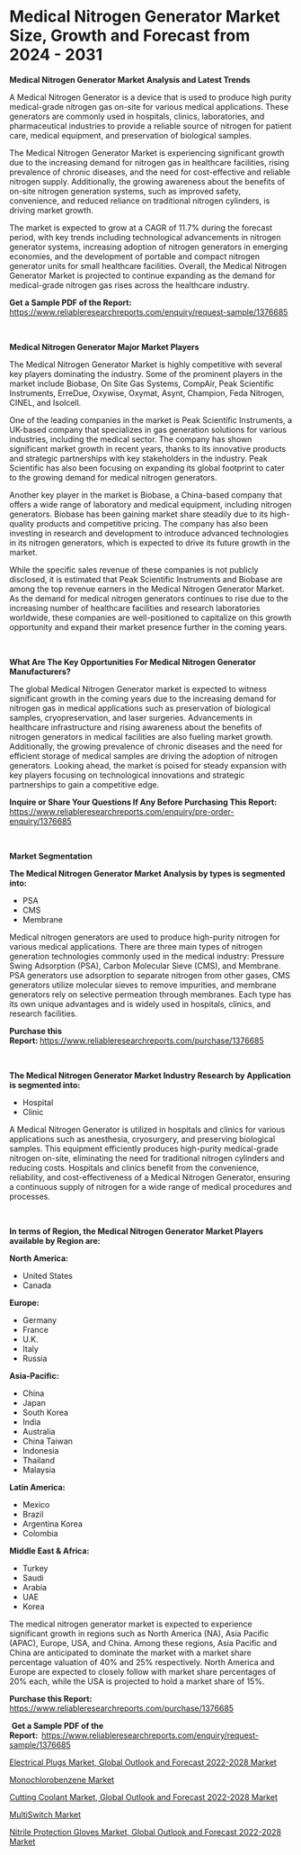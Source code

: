 <p><h1>Medical Nitrogen Generator Market Size, Growth and Forecast from 2024 - 2031</h1></p><p><strong>Medical Nitrogen Generator Market Analysis and Latest Trends</strong></p>
<p><p>A Medical Nitrogen Generator is a device that is used to produce high purity medical-grade nitrogen gas on-site for various medical applications. These generators are commonly used in hospitals, clinics, laboratories, and pharmaceutical industries to provide a reliable source of nitrogen for patient care, medical equipment, and preservation of biological samples.</p><p>The Medical Nitrogen Generator Market is experiencing significant growth due to the increasing demand for nitrogen gas in healthcare facilities, rising prevalence of chronic diseases, and the need for cost-effective and reliable nitrogen supply. Additionally, the growing awareness about the benefits of on-site nitrogen generation systems, such as improved safety, convenience, and reduced reliance on traditional nitrogen cylinders, is driving market growth.</p><p>The market is expected to grow at a CAGR of 11.7% during the forecast period, with key trends including technological advancements in nitrogen generator systems, increasing adoption of nitrogen generators in emerging economies, and the development of portable and compact nitrogen generator units for small healthcare facilities. Overall, the Medical Nitrogen Generator Market is projected to continue expanding as the demand for medical-grade nitrogen gas rises across the healthcare industry.</p></p>
<p><strong>Get a Sample PDF of the Report:&nbsp;</strong> <a href="https://www.reliableresearchreports.com/enquiry/request-sample/1376685">https://www.reliableresearchreports.com/enquiry/request-sample/1376685</a></p>
<p>&nbsp;</p>
<p><strong>Medical Nitrogen Generator Major Market Players</strong></p>
<p><p>The Medical Nitrogen Generator Market is highly competitive with several key players dominating the industry. Some of the prominent players in the market include Biobase, On Site Gas Systems, CompAir, Peak Scientific Instruments, ErreDue, Oxywise, Oxymat, Asynt, Champion, Feda Nitrogen, CINEL, and Isolcell.</p><p>One of the leading companies in the market is Peak Scientific Instruments, a UK-based company that specializes in gas generation solutions for various industries, including the medical sector. The company has shown significant market growth in recent years, thanks to its innovative products and strategic partnerships with key stakeholders in the industry. Peak Scientific has also been focusing on expanding its global footprint to cater to the growing demand for medical nitrogen generators.</p><p>Another key player in the market is Biobase, a China-based company that offers a wide range of laboratory and medical equipment, including nitrogen generators. Biobase has been gaining market share steadily due to its high-quality products and competitive pricing. The company has also been investing in research and development to introduce advanced technologies in its nitrogen generators, which is expected to drive its future growth in the market.</p><p>While the specific sales revenue of these companies is not publicly disclosed, it is estimated that Peak Scientific Instruments and Biobase are among the top revenue earners in the Medical Nitrogen Generator Market. As the demand for medical nitrogen generators continues to rise due to the increasing number of healthcare facilities and research laboratories worldwide, these companies are well-positioned to capitalize on this growth opportunity and expand their market presence further in the coming years.</p></p>
<p>&nbsp;</p>
<p><strong>What Are The Key Opportunities For Medical Nitrogen Generator Manufacturers?</strong></p>
<p><p>The global Medical Nitrogen Generator market is expected to witness significant growth in the coming years due to the increasing demand for nitrogen gas in medical applications such as preservation of biological samples, cryopreservation, and laser surgeries. Advancements in healthcare infrastructure and rising awareness about the benefits of nitrogen generators in medical facilities are also fueling market growth. Additionally, the growing prevalence of chronic diseases and the need for efficient storage of medical samples are driving the adoption of nitrogen generators. Looking ahead, the market is poised for steady expansion with key players focusing on technological innovations and strategic partnerships to gain a competitive edge.</p></p>
<p><strong>Inquire or Share Your Questions If Any Before Purchasing This Report:</strong> <a href="https://www.reliableresearchreports.com/enquiry/pre-order-enquiry/1376685">https://www.reliableresearchreports.com/enquiry/pre-order-enquiry/1376685</a></p>
<p>&nbsp;</p>
<p><strong>Market Segmentation</strong></p>
<p><strong>The Medical Nitrogen Generator Market Analysis by types is segmented into:</strong></p>
<p><ul><li>PSA</li><li>CMS</li><li>Membrane</li></ul></p>
<p><p>Medical nitrogen generators are used to produce high-purity nitrogen for various medical applications. There are three main types of nitrogen generation technologies commonly used in the medical industry: Pressure Swing Adsorption (PSA), Carbon Molecular Sieve (CMS), and Membrane. PSA generators use adsorption to separate nitrogen from other gases, CMS generators utilize molecular sieves to remove impurities, and membrane generators rely on selective permeation through membranes. Each type has its own unique advantages and is widely used in hospitals, clinics, and research facilities.</p></p>
<p><strong>Purchase this Report:&nbsp;</strong><a href="https://www.reliableresearchreports.com/purchase/1376685">https://www.reliableresearchreports.com/purchase/1376685</a></p>
<p>&nbsp;</p>
<p><strong>The Medical Nitrogen Generator Market Industry Research by Application is segmented into:</strong></p>
<p><ul><li>Hospital</li><li>Clinic</li></ul></p>
<p><p>A Medical Nitrogen Generator is utilized in hospitals and clinics for various applications such as anesthesia, cryosurgery, and preserving biological samples. This equipment efficiently produces high-purity medical-grade nitrogen on-site, eliminating the need for traditional nitrogen cylinders and reducing costs. Hospitals and clinics benefit from the convenience, reliability, and cost-effectiveness of a Medical Nitrogen Generator, ensuring a continuous supply of nitrogen for a wide range of medical procedures and processes.</p></p>
<p>&nbsp;</p>
<p><strong>In terms of Region, the Medical Nitrogen Generator Market Players available by Region are:</strong></p>
<p>
    <p> <strong> North America: </strong>
        <ul>
            <li>United States</li>
            <li>Canada</li>
        </ul>
        </p> 
    <p> <strong> Europe: </strong>
        <ul>
            <li>Germany</li>
            <li>France</li>
            <li>U.K.</li>
            <li>Italy</li>
            <li>Russia</li>
        </ul>
        </p> 
    <p> <strong> Asia-Pacific: </strong>
        <ul>
            <li>China</li>
            <li>Japan</li>
            <li>South Korea</li>
            <li>India</li>
            <li>Australia</li>
            <li>China Taiwan</li>
            <li>Indonesia</li>
            <li>Thailand</li>
            <li>Malaysia</li>
        </ul>
        </p> 
    <p> <strong> Latin America: </strong>
        <ul>
            <li>Mexico</li>
            <li>Brazil</li>
            <li>Argentina Korea</li>
            <li>Colombia</li>
        </ul>
        </p> 
    <p> <strong> Middle East & Africa: </strong>
        <ul>
            <li>Turkey</li>
            <li>Saudi</li>
            <li>Arabia</li>
            <li>UAE</li>
            <li>Korea</li>
        </ul>
    </p>
    </p>
<p><p>The medical nitrogen generator market is expected to experience significant growth in regions such as North America (NA), Asia Pacific (APAC), Europe, USA, and China. Among these regions, Asia Pacific and China are anticipated to dominate the market with a market share percentage valuation of 40% and 25% respectively. North America and Europe are expected to closely follow with market share percentages of 20% each, while the USA is projected to hold a market share of 15%.</p></p>
<p><strong>Purchase this Report: </strong><a href="https://www.reliableresearchreports.com/purchase/1376685">https://www.reliableresearchreports.com/purchase/1376685</a></p>
<p>&nbsp;<strong>Get a Sample PDF of the Report:&nbsp;&nbsp;</strong><a href="https://www.reliableresearchreports.com/enquiry/request-sample/1376685">https://www.reliableresearchreports.com/enquiry/request-sample/1376685</a></p>
<p><strong></strong></p>
<p><p><a href="https://unruly-ladybug-44b.notion.site/Insights-into-Electrical-Plugs-Market-Global-Outlook-and-Forecast-2022-2028-Market-Size-Analysing--cae20579384c4de48d4da309aefe5968">Electrical Plugs Market, Global Outlook and Forecast 2022-2028 Market</a></p><p><a href="https://view.publitas.com/reportprime-1/monochlorobenzene-market-size-share-trends-analysis-report-by-application-regional-outlook-competitive-strategies-and-segment-forecasts-2024-2031/">Monochlorobenzene Market</a></p><p><a href="https://gamy-alyssum-396.notion.site/Cutting-Coolant-Market-Global-Outlook-and-Forecast-2022-2028-Market-Size-and-Growth-Market-Segment-f6b85ff892a64375b28048dd52bbff9f">Cutting Coolant Market, Global Outlook and Forecast 2022-2028 Market</a></p><p><a href="https://view.publitas.com/reportprime-1/multiswitch-market-size-evaluating-its-market-trends-growth-and-projections-2024-2031/">MultiSwitch Market</a></p><p><a href="https://poised-avenue-46d.notion.site/Nitrile-Protection-Gloves-Market-Global-Outlook-and-Forecast-2022-2028-Market-with-the-goal-of-esti-e8bc94532ea24526bb279af8307befaf">Nitrile Protection Gloves Market, Global Outlook and Forecast 2022-2028 Market</a></p></p>